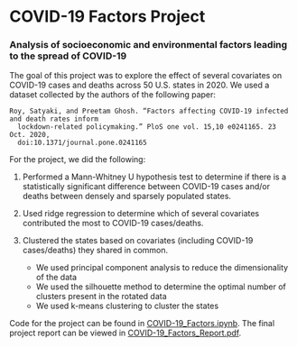 # COVID-19 Factors Project

### Analysis of socioeconomic and environmental factors leading to the spread of COVID-19

The goal of this project was to explore the effect of several covariates on COVID-19 cases and deaths across 50 U.S. states in 2020. We used a dataset collected by the authors of the following paper:

    Roy, Satyaki, and Preetam Ghosh. “Factors affecting COVID-19 infected and death rates inform
      lockdown-related policymaking.” PloS one vol. 15,10 e0241165. 23 Oct. 2020,
      doi:10.1371/journal.pone.0241165
      
For the project, we did the following:

1) Performed a Mann-Whitney U hypothesis test to determine if there is a statistically significant difference between COVID-19 cases and/or deaths between densely and sparsely populated states.

2) Used ridge regression to determine which of several covariates contributed the most to COVID-19 cases/deaths.

3) Clustered the states based on covariates (including COVID-19 cases/deaths) they shared in common.
    - We used principal component analysis to reduce the dimensionality of the data
    - We used the silhouette method to determine the optimal number of clusters present in the rotated data
    - We used k-means clustering to cluster the states
    
Code for the project can be found in [COVID-19_Factors.ipynb](COVID-19_Factors.ipynb). The final project report can be viewed in [COVID-19_Factors_Report.pdf](COVID-19_Factors_Report.pdf).

